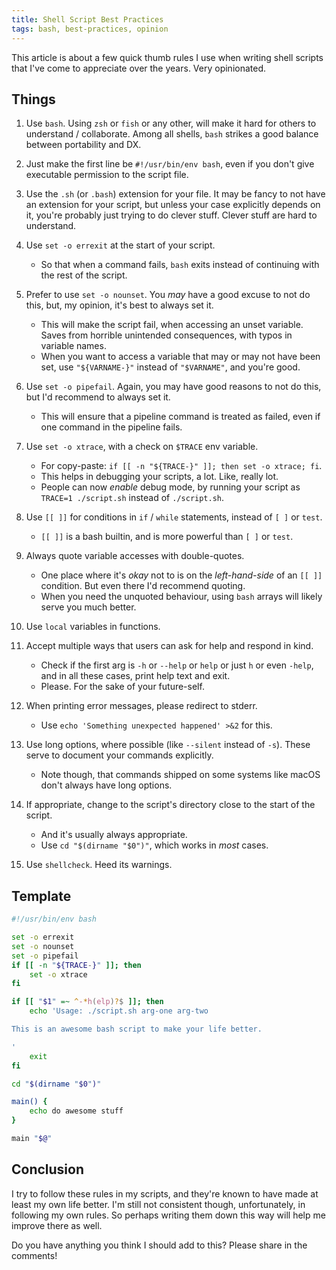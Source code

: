 ```yaml
---
title: Shell Script Best Practices
tags: bash, best-practices, opinion
---
```


This article is about a few quick thumb rules I use when writing shell scripts that I've come to appreciate over the years. Very opinionated.

## Things

1. Use `bash`. Using `zsh` or `fish` or any other, will make it hard for others to understand / collaborate. Among all shells, `bash` strikes a good balance between portability and DX.

1. Just make the first line be `#!/usr/bin/env bash`, even if you don't give executable permission to the script file.

1. Use the `.sh` (or `.bash`) extension for your file. It may be fancy to not have an extension for your script, but unless your case explicitly depends on it, you're probably just trying to do clever stuff. Clever stuff are hard to understand.

1. Use `set -o errexit` at the start of your script.
	- So that when a command fails, `bash` exits instead of continuing with the rest of the script.

1. Prefer to use `set -o nounset`. You _may_ have a good excuse to not do this, but, my opinion, it's best to always set it.
	- This will make the script fail, when accessing an unset variable. Saves from horrible unintended consequences, with typos in variable names.
	- When you want to access a variable that may or may not have been set, use `"${VARNAME-}"` instead of `"$VARNAME"`, and you're good.

1. Use `set -o pipefail`. Again, you may have good reasons to not do this, but I'd recommend to always set it.
	- This will ensure that a pipeline command is treated as failed, even if one command in the pipeline fails.

1. Use `set -o xtrace`, with a check on `$TRACE` env variable.
	- For copy-paste: `if [[ -n "${TRACE-}" ]]; then set -o xtrace; fi`.
	- This helps in debugging your scripts, a lot. Like, really lot.
	- People can now _enable_ debug mode, by running your script as `TRACE=1 ./script.sh` instead of `./script.sh`.

1. Use `[[ ]]` for conditions in `if` / `while` statements, instead of `[ ]` or `test`.
	- `[[ ]]` is a bash builtin, and is more powerful than `[ ]` or `test`.

1. Always quote variable accesses with double-quotes.
	- One place where it's _okay_ not to is on the _left-hand-side_ of an `[[ ]]` condition. But even there I'd recommend quoting.
	- When you need the unquoted behaviour, using `bash` arrays will likely serve you much better.

1. Use `local` variables in functions.

1. Accept multiple ways that users can ask for help and respond in kind.
	- Check if the first arg is `-h` or `--help` or `help` or just `h` or even `-help`, and in all these cases, print help text and exit.
	- Please. For the sake of your future-self.

1. When printing error messages, please redirect to stderr.
	- Use `echo 'Something unexpected happened' >&2` for this.

1. Use long options, where possible (like `--silent` instead of `-s`). These serve to document your commands explicitly.
	- Note though, that commands shipped on some systems like macOS don't always have long options.

1. If appropriate, change to the script's directory close to the start of the script.
	- And it's usually always appropriate.
	- Use `cd "$(dirname "$0")"`, which works in _most_ cases.

1. Use `shellcheck`. Heed its warnings.

## Template

```bash
#!/usr/bin/env bash

set -o errexit
set -o nounset
set -o pipefail
if [[ -n "${TRACE-}" ]]; then
	set -o xtrace
fi

if [[ "$1" =~ ^-*h(elp)?$ ]]; then
	echo 'Usage: ./script.sh arg-one arg-two

This is an awesome bash script to make your life better.

'
	exit
fi

cd "$(dirname "$0")"

main() {
	echo do awesome stuff
}

main "$@"
```

## Conclusion

I try to follow these rules in my scripts, and they're known to have made at least my own life better. I'm still not consistent though, unfortunately, in following my own rules. So perhaps writing them down this way will help me improve there as well.

Do you have anything you think I should add to this? Please share in the comments!
